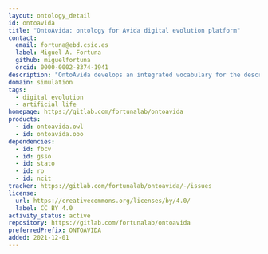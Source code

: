 ```yaml
---
layout: ontology_detail
id: ontoavida
title: "OntoAvida: ontology for Avida digital evolution platform"
contact:
  email: fortuna@ebd.csic.es
  label: Miguel A. Fortuna
  github: miguelfortuna
  orcid: 0000-0002-8374-1941
description: "OntoAvida develops an integrated vocabulary for the description of the most widely-used computational approach for studying evolution using digital organisms (i.e., self-replicating computer programs that evolve within a user-defined computational environment)."
domain: simulation
tags:
  - digital evolution
  - artificial life
homepage: https://gitlab.com/fortunalab/ontoavida
products:
  - id: ontoavida.owl
  - id: ontoavida.obo
dependencies:
  - id: fbcv
  - id: gsso
  - id: stato
  - id: ro
  - id: ncit
tracker: https://gitlab.com/fortunalab/ontoavida/-/issues
license:
  url: https://creativecommons.org/licenses/by/4.0/
  label: CC BY 4.0
activity_status: active
repository: https://gitlab.com/fortunalab/ontoavida
preferredPrefix: ONTOAVIDA
added: 2021-12-01
---
```

